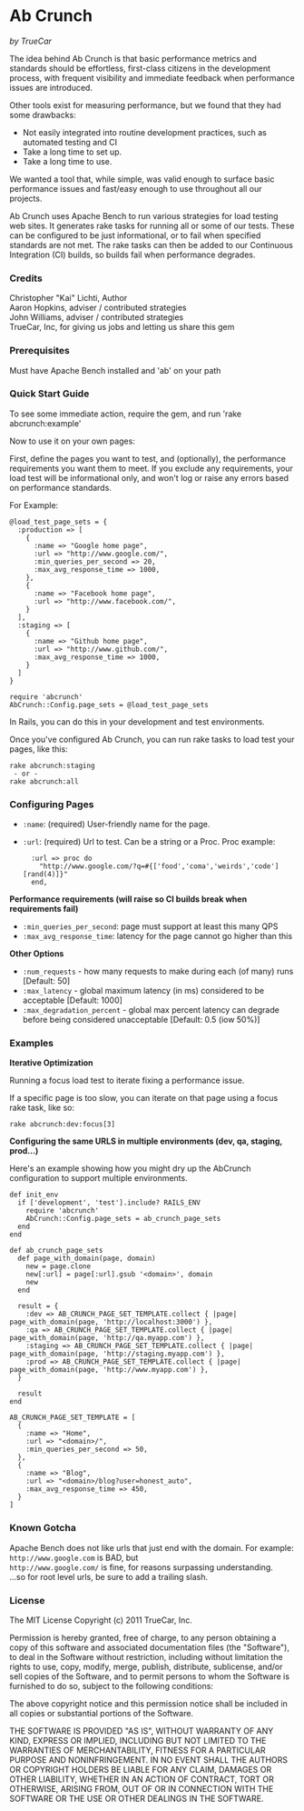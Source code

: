 # Ab Crunch
*by TrueCar*

The idea behind Ab Crunch is that basic performance metrics and standards should
be effortless, first-class citizens in the development process, with frequent visibility
and immediate feedback when performance issues are introduced.

Other tools exist for measuring performance, but we found that they had some drawbacks:

* Not easily integrated into routine development practices, such as automated testing and CI
* Take a long time to set up.
* Take a long time to use.

We wanted a tool that, while simple, was valid enough to surface basic performance
issues and fast/easy enough to use throughout all our projects.

Ab Crunch uses Apache Bench to run various strategies for load testing web sites.
It generates rake tasks for running all or some of our tests.  These can be configured
to be just informational, or to fail when specified standards are not met.  The rake
tasks can then be added to our Continuous Integration (CI) builds, so builds fail when
performance degrades.

### Credits

Christopher "Kai" Lichti, Author  
Aaron Hopkins, adviser / contributed strategies  
John Williams, adviser / contributed strategies  
TrueCar, Inc, for giving us jobs and letting us share this gem

### Prerequisites

Must have Apache Bench installed and 'ab' on your path

### Quick Start Guide

To see some immediate action, require the gem, and run 'rake abcrunch:example'

Now to use it on your own pages:

First, define the pages you want to test, and (optionally), the performance
requirements you want them to meet.  If you exclude any requirements, your
load test will be informational only, and won't log or raise any errors
based on performance standards.

For Example:

    @load_test_page_sets = {
      :production => [
        {
          :name => "Google home page",
          :url => "http://www.google.com/",
          :min_queries_per_second => 20,
          :max_avg_response_time => 1000,
        },
        {
          :name => "Facebook home page",
          :url => "http://www.facebook.com/",
        }
      ],
      :staging => [
        {
          :name => "Github home page",
          :url => "http://www.github.com/",
          :max_avg_response_time => 1000,
        }
      ]
    }
    
    require 'abcrunch'
    AbCrunch::Config.page_sets = @load_test_page_sets

In Rails, you can do this in your development and test environments.

Once you've configured Ab Crunch, you can run rake tasks to load test your pages, like this:

    rake abcrunch:staging
     - or -
    rake abcrunch:all

### Configuring Pages

* `:name`: (required) User-friendly name for the page.
* `:url`: (required) Url to test. Can be a string or a Proc. Proc example:

        :url => proc do
          "http://www.google.com/?q=#{['food','coma','weirds','code'][rand(4)]}"
        end,

**Performance requirements (will raise so CI builds break when requirements fail)**

* `:min_queries_per_second`: page must support at least this many QPS
* `:max_avg_response_time`: latency for the page cannot go higher than this

**Other Options**

* `:num_requests` - how many requests to make during each (of many) runs [Default: 50]
* `:max_latency` - global maximum latency (in ms) considered to be acceptable [Default: 1000]
* `:max_degradation_percent` - global max percent latency can degrade before being considered unacceptable [Default: 0.5 (iow 50%)]

### Examples

**Iterative Optimization**

Running a focus load test to iterate fixing a performance issue.

If a specific page is too slow, you can iterate on that page using a focus rake task, like so:

    rake abcrunch:dev:focus[3]

**Configuring the same URLS in multiple environments (dev, qa, staging, prod...)**

Here's an example showing how you might dry up the AbCrunch configuration to support multiple environments.

    def init_env
      if ['development', 'test'].include? RAILS_ENV
        require 'abcrunch'
        AbCrunch::Config.page_sets = ab_crunch_page_sets
      end
    end
    
    def ab_crunch_page_sets
      def page_with_domain(page, domain)
        new = page.clone
        new[:url] = page[:url].gsub '<domain>', domain
        new
      end
      
      result = {
        :dev => AB_CRUNCH_PAGE_SET_TEMPLATE.collect { |page| page_with_domain(page, 'http://localhost:3000') },
        :qa => AB_CRUNCH_PAGE_SET_TEMPLATE.collect { |page| page_with_domain(page, 'http://qa.myapp.com') },
        :staging => AB_CRUNCH_PAGE_SET_TEMPLATE.collect { |page| page_with_domain(page, 'http://staging.myapp.com') },
        :prod => AB_CRUNCH_PAGE_SET_TEMPLATE.collect { |page| page_with_domain(page, 'http://www.myapp.com') },
      }
      
      result
    end
    
    AB_CRUNCH_PAGE_SET_TEMPLATE = [
      {
        :name => "Home",
        :url => "<domain>/",
        :min_queries_per_second => 50,
      },
      {
        :name => "Blog",
        :url => "<domain>/blog?user=honest_auto",
        :max_avg_response_time => 450,
      }
    ]


### Known Gotcha

Apache Bench does not like urls that just end with the domain. For example:  
`http://www.google.com` is BAD, but  
`http://www.google.com/` is fine, for reasons surpassing understanding.  
...so for root level urls, be sure to add a trailing slash.

### License

The MIT License
Copyright (c) 2011 TrueCar, Inc.

Permission is hereby granted, free of charge, to any person obtaining a copy
of this software and associated documentation files (the "Software"), to deal
in the Software without restriction, including without limitation the rights
to use, copy, modify, merge, publish, distribute, sublicense, and/or sell
copies of the Software, and to permit persons to whom the Software is
furnished to do so, subject to the following conditions:

The above copyright notice and this permission notice shall be included in
all copies or substantial portions of the Software.

THE SOFTWARE IS PROVIDED "AS IS", WITHOUT WARRANTY OF ANY KIND, EXPRESS OR
IMPLIED, INCLUDING BUT NOT LIMITED TO THE WARRANTIES OF MERCHANTABILITY,
FITNESS FOR A PARTICULAR PURPOSE AND NONINFRINGEMENT. IN NO EVENT SHALL THE
AUTHORS OR COPYRIGHT HOLDERS BE LIABLE FOR ANY CLAIM, DAMAGES OR OTHER
LIABILITY, WHETHER IN AN ACTION OF CONTRACT, TORT OR OTHERWISE, ARISING FROM,
OUT OF OR IN CONNECTION WITH THE SOFTWARE OR THE USE OR OTHER DEALINGS IN
THE SOFTWARE.